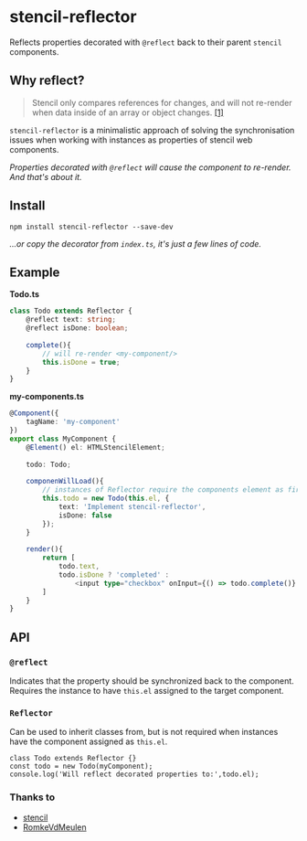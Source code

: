 # stencil-reflector
Reflects properties decorated with `@reflect` back to their parent `stencil` components.

## Why reflect?
> Stencil only compares references for changes, and will not re-render when data inside of an array or object changes. [ [1]](https://stenciljs.com/docs/reactive-data)

`stencil-reflector` is a minimalistic approach of solving the synchronisation issues when working with instances as properties of stencil web components.

*Properties decorated with `@reflect` will cause the component to re-render. And that's about it.*

## Install
    npm install stencil-reflector --save-dev
    
*...or copy the decorator from `index.ts`, it's just a few lines of code.*

## Example
**Todo.ts**
```ts
class Todo extends Reflector {
    @reflect text: string;
    @reflect isDone: boolean;
    
    complete(){
        // will re-render <my-component/>
        this.isDone = true;
    }
}
```

**my-components.ts**
```ts
@Component({
    tagName: 'my-component'
})
export class MyComponent {
    @Element() el: HTMLStencilElement;
    
    todo: Todo;
    
    componenWillLoad(){
        // instances of Reflector require the components element as first parameter
        this.todo = new Todo(this.el, {
            text: 'Implement stencil-reflector',
            isDone: false
        });
    }
    
    render(){
        return [
            todo.text,
            todo.isDone ? 'completed' :
                <input type="checkbox" onInput={() => todo.complete()} />
        ]
    }
}
```

## API


### `@reflect`
Indicates that the property should be synchronized back to the component. Requires the instance to have `this.el` assigned to the target component.

### `Reflector`
Can be used to inherit classes from, but is not required when instances have the component assigned as `this.el`.

```
class Todo extends Reflector {}
const todo = new Todo(myComponent);
console.log('Will reflect decorated properties to:',todo.el);
```



### Thanks to
- [stencil](https://github.com/ionic-team/stencil)
- [RomkeVdMeulen](https://gist.github.com/RomkeVdMeulen/e45ee89ce848e7fda140635a4d29892b)